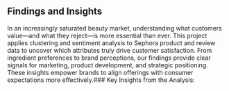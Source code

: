 ##  Findings and Insights

In an increasingly saturated beauty market, understanding what customers value—and what they reject—is more essential than ever. This project applies clustering and sentiment analysis to Sephora product and review data to uncover which attributes truly drive customer satisfaction. From ingredient preferences to brand perceptions, our findings provide clear signals for marketing, product development, and strategic positioning. These insights empower brands to align offerings with consumer expectations more effectively.###  Key Insights from the Analysis:
